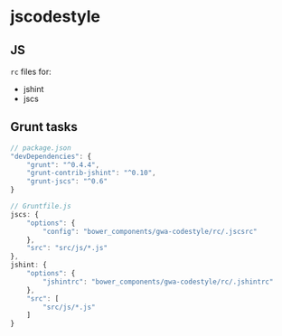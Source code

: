 jscodestyle
===========

## JS

`rc` files for:

- jshint
- jscs

## Grunt tasks

~~~~~~~~.js
// package.json
"devDependencies": {
	"grunt": "^0.4.4",
	"grunt-contrib-jshint": "^0.10",
	"grunt-jscs": "^0.6"
}
~~~~~~~~

~~~~~~~~.js
// Gruntfile.js
jscs: {
	"options": {
		"config": "bower_components/gwa-codestyle/rc/.jscsrc"
	},
	"src": "src/js/*.js"
},
jshint: {
	"options": {
		"jshintrc": "bower_components/gwa-codestyle/rc/.jshintrc"
	},
	"src": [
		"src/js/*.js"
	]
}
~~~~~~~~

